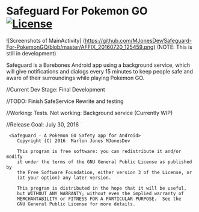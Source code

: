 # Safeguard For Pokemon GO [![License](https://img.shields.io/badge/license-GPLv3-blue.svg)](https://github.com/MJonesDev/Safeguard-for-PokemonGO/blob/master/LICENSE.txt)
![Screenshots of MainActivity] (https://github.com/MJonesDev/Safeguard-For-PokemonGO/blob/master/AFFIX_20160720_125459.png)
(NOTE: This is still in development)

Safeguard is a Barebones Android app using a background service,
which will give notifications and dialogs every 15 minutes to keep people
safe and aware of their surroundings while playing Pokemon GO. 

//Current Dev Stage: Final Development

//TODO: Finish SafeService Rewrite and testing

//Working: Tests. Not working: Background service (Currently WIP)

//Release Goal: July 30, 2016

````
 <Safeguard - A Pokemon GO Safety app for Android>
    Copyright (C) 2016  Marlon Jones MJonesDev

    This program is free software: you can redistribute it and/or modify
    it under the terms of the GNU General Public License as published by
    the Free Software Foundation, either version 3 of the License, or
    (at your option) any later version.

    This program is distributed in the hope that it will be useful,
    but WITHOUT ANY WARRANTY; without even the implied warranty of
    MERCHANTABILITY or FITNESS FOR A PARTICULAR PURPOSE.  See the
    GNU General Public License for more details.
````
